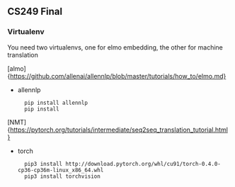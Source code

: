 ## CS249 Final

### Virtualenv

You need two virtualenvs, one for elmo embedding, the other for machine translation

[almo]{https://github.com/allenai/allennlp/blob/master/tutorials/how_to/elmo.md}
* allennlp

        pip install allennlp
        pip install 

[NMT]{https://pytorch.org/tutorials/intermediate/seq2seq_translation_tutorial.html}
* torch

        pip3 install http://download.pytorch.org/whl/cu91/torch-0.4.0-cp36-cp36m-linux_x86_64.whl 
        pip3 install torchvision
